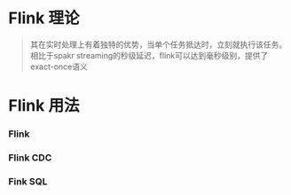 # Flink 理论

>其在实时处理上有着独特的优势，当单个任务抵达时，立刻就执行该任务。相比于spakr streaming的秒级延迟，flink可以达到毫秒级别，提供了exact-once语义

# Flink 用法

### Flink 

### Flink CDC

### Fink SQL



